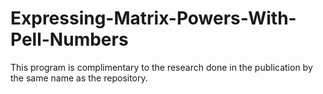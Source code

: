 # Expressing-Matrix-Powers-With-Pell-Numbers
This program is complimentary to the research done in the publication by the same name as the repository.
